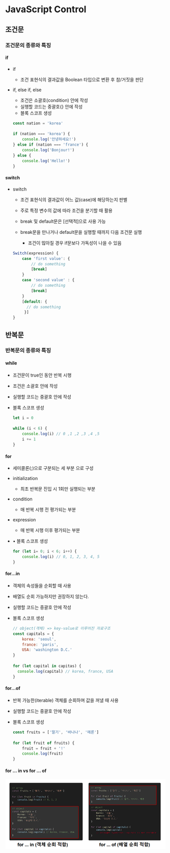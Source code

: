# JavaScript Control



## 조건문

### 조건문의 종류와 특징

#### if

- if

  - 조건 표현식의 결과값을 Boolean 타입으로 변환 후 참/거짓을 판단

- if, else if, else

  - 조건은 소괄호(condition) 안에 작성
  - 실행할 코드는 중괄호{} 안에 작성
  - 블록 스코프 생성

  ```js
  const nation = 'korea'
  
  if (nation === 'korea') {
      console.log('안녕하세요!')
  } else if (nation === 'france') {
      console.log('Bonjour!')
  } else {
      console.log('Hello!')
  }
  ```

  



#### switch

- switch

  - 조건 표현식의 결과값이 어느 값(case)에 해당하는지 판별

  - 주로 특정 변수의 값에 따라 조건을 분기할 때 활용
  - break 및 default문은 [선택적]으로 사용 가능
  - break문을 만나거나 default문을 실행할 때까지 다음 조건문 실행
    - 조건이 많아질 경우 if문보다 가독성이 나을 수 있음

  ```js
  Switch(expression) {
      case 'first value': {
          // do something
          [break]
      }
      case 'second value' : {
          // do something
          [break]
      }
      [default: {
       	// do something
       }]
  }
  ```

  



## 반복문

### 반복문의 종류와 특징

#### while

- 조건문이 true인 동안 반복 시행

- 조건은 소괄호 안에 작성

- 실행할 코드는 중괄호 안에 작성

- 블록 스코프 생성

  ```js
  let i = 0
  
  while (i < 6) {
      console.log(i) // 0 ,1 ,2 ,3 ,4 ,5
      i += 1
  }
  ```

  

#### for

- 세미콜론(;)으로 구분되는 세 부분 으로 구성

- initialization

  - 최초 반복문 진입 시 1회만 실행되는 부분

- condition

  - 매 반복 시행 전 평가되는 부분

- expression

  - 매 반복 시행 이후 평가되는 부분

- • 블록 스코프 생성

  ```js
  for (let i= 0; i < 6; i++) {
      console.log(i) // 0, 1, 2, 3, 4, 5
  }
  ```



#### for...in

- 객체의 속성들을 순회할 때 사용

- 배열도 순회 가능하지만 권장하지 않는다.

- 실행할 코드는 중괄호 안에 작성

- 블록 스코프 생성

  ```js
  // object(객체) => key-value로 이루어진 자료구조
  const capitals = {
      korea: 'seoul',
      france: 'paris',
      USA: 'washington D.C.'
  }
  
  for (let capital in capitas) {
  	console.log(capital) // korea, france, USA
  }
  
  ```

  

#### for...of

- 반복 가능한(iterable) 객체를 순회하며 값을 꺼낼 때 사용

- 실행할 코드는 중괄호 안에 작성

- 블록 스코프 생성

  ```js
  const fruits = ['딸기', '바나나', '메론']
  
  for (let fruit of fruits) {
      fruit = fruit + '!'
      console.log(fruit)
  }
  ```



#### for ... in vs for ... of 

![image-20220916172251350](JavaScript_Control.assets/image-20220916172251350.png)



